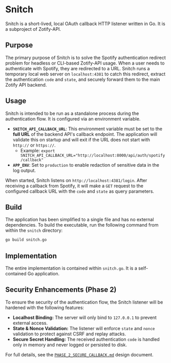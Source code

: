 # Snitch

Snitch is a short-lived, local OAuth callback HTTP listener written in Go. It is a subproject of Zotify-API.

## Purpose

The primary purpose of Snitch is to solve the Spotify authentication redirect problem for headless or CLI-based Zotify-API usage. When a user needs to authenticate with Spotify, they are redirected to a URL. Snitch runs a temporary local web server on `localhost:4381` to catch this redirect, extract the authentication `code` and `state`, and securely forward them to the main Zotify API backend.

## Usage

Snitch is intended to be run as a standalone process during the authentication flow. It is configured via an environment variable.

-   **`SNITCH_API_CALLBACK_URL`**: This environment variable must be set to the **full URL** of the backend API's callback endpoint. The application will validate this on startup and will exit if the URL does not start with `http://` or `https://`.
    -   Example: `export SNITCH_API_CALLBACK_URL="http://localhost:8000/api/auth/spotify/callback"`
-   **`APP_ENV`**: Set to `production` to enable redaction of sensitive data in the log output.

When started, Snitch listens on `http://localhost:4381/login`. After receiving a callback from Spotify, it will make a `GET` request to the configured callback URL with the `code` and `state` as query parameters.

## Build

The application has been simplified to a single file and has no external dependencies. To build the executable, run the following command from within the `snitch` directory:
```bash
go build snitch.go
```

## Implementation

The entire implementation is contained within `snitch.go`. It is a self-contained Go application.

## Security Enhancements (Phase 2)

To ensure the security of the authentication flow, the Snitch listener will be hardened with the following features:
- **Localhost Binding:** The server will only bind to `127.0.0.1` to prevent external access.
- **State & Nonce Validation:** The listener will enforce `state` and `nonce` validation to protect against CSRF and replay attacks.
- **Secure Secret Handling:** The received authentication `code` is handled only in memory and never logged or persisted to disk.

For full details, see the [`PHASE_2_SECURE_CALLBACK.md`](./docs/PHASE_2_SECURE_CALLBACK.md) design document.

